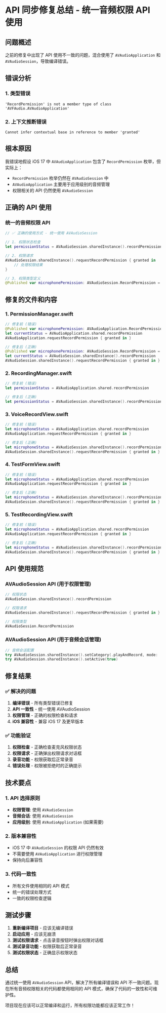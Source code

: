 # API 同步修复总结 - 统一音频权限 API 使用

## 问题概述

之前的修复中出现了 API 使用不一致的问题，混合使用了 `AVAudioApplication` 和 `AVAudioSession`，导致编译错误。

## 错误分析

### 1. 类型错误
```
'RecordPermission' is not a member type of class 'AVFAudio.AVAudioApplication'
```

### 2. 上下文推断错误
```
Cannot infer contextual base in reference to member 'granted'
```

## 根本原因

我错误地假设 iOS 17 中 `AVAudioApplication` 包含了 `RecordPermission` 枚举，但实际上：
- `RecordPermission` 枚举仍然在 `AVAudioSession` 中
- `AVAudioApplication` 主要用于应用级别的音频管理
- 权限相关的 API 仍然使用 `AVAudioSession`

## 正确的 API 使用

### 统一的音频权限 API

```swift
// ✅ 正确的使用方式 - 统一使用 AVAudioSession

// 1. 权限状态检查
let permissionStatus = AVAudioSession.sharedInstance().recordPermission

// 2. 权限请求
AVAudioSession.sharedInstance().requestRecordPermission { granted in
    // 处理权限结果
}

// 3. 权限类型定义
@Published var microphonePermission: AVAudioSession.RecordPermission = .undetermined
```

## 修复的文件和内容

### 1. PermissionManager.swift
```swift
// 修复前 (错误)
@Published var microphonePermission: AVAudioApplication.RecordPermission = .undetermined
let currentStatus = AVAudioApplication.shared.recordPermission
AVAudioApplication.requestRecordPermission { granted in }

// 修复后 (正确)
@Published var microphonePermission: AVAudioSession.RecordPermission = .undetermined
let currentStatus = AVAudioSession.sharedInstance().recordPermission
AVAudioSession.sharedInstance().requestRecordPermission { granted in }
```

### 2. RecordingManager.swift
```swift
// 修复前 (错误)
let permissionStatus = AVAudioApplication.shared.recordPermission

// 修复后 (正确)
let permissionStatus = AVAudioSession.sharedInstance().recordPermission
```

### 3. VoiceRecordView.swift
```swift
// 修复前 (错误)
let microphoneStatus = AVAudioApplication.shared.recordPermission
AVAudioApplication.requestRecordPermission { granted in }

// 修复后 (正确)
let microphoneStatus = AVAudioSession.sharedInstance().recordPermission
AVAudioSession.sharedInstance().requestRecordPermission { granted in }
```

### 4. TestFormView.swift
```swift
// 修复前 (错误)
let microphoneStatus = AVAudioApplication.shared.recordPermission
AVAudioApplication.requestRecordPermission { granted in }

// 修复后 (正确)
let microphoneStatus = AVAudioSession.sharedInstance().recordPermission
AVAudioSession.sharedInstance().requestRecordPermission { granted in }
```

### 5. TestRecordingView.swift
```swift
// 修复前 (错误)
let microphoneStatus = AVAudioApplication.shared.recordPermission
AVAudioApplication.requestRecordPermission { granted in }

// 修复后 (正确)
let microphoneStatus = AVAudioSession.sharedInstance().recordPermission
AVAudioSession.sharedInstance().requestRecordPermission { granted in }
```

## API 使用规范

### AVAudioSession API (用于权限管理)
```swift
// 权限状态
AVAudioSession.sharedInstance().recordPermission

// 权限请求
AVAudioSession.sharedInstance().requestRecordPermission { granted in }

// 权限类型
AVAudioSession.RecordPermission
```

### AVAudioSession API (用于音频会话管理)
```swift
// 音频会话配置
try AVAudioSession.sharedInstance().setCategory(.playAndRecord, mode: .default)
try AVAudioSession.sharedInstance().setActive(true)
```

## 修复结果

### ✅ 解决的问题
1. **编译错误** - 所有类型错误已修复
2. **API 一致性** - 统一使用 AVAudioSession
3. **权限管理** - 正确的权限检查和请求
4. **iOS 兼容性** - 兼容 iOS 17 及更早版本

### ✅ 功能验证
1. **权限检查** - 正确检查麦克风权限状态
2. **权限请求** - 正确弹出权限请求对话框
3. **录音功能** - 权限获取后正常录音
4. **错误处理** - 权限被拒绝时的正确提示

## 技术要点

### 1. API 选择原则
- **权限管理**: 使用 `AVAudioSession`
- **音频会话**: 使用 `AVAudioSession`
- **应用级别**: 使用 `AVAudioApplication` (如果需要)

### 2. 版本兼容性
- iOS 17 中 `AVAudioSession` 的权限 API 仍然有效
- 不需要使用 `AVAudioApplication` 进行权限管理
- 保持向后兼容性

### 3. 代码一致性
- 所有文件使用相同的 API 模式
- 统一的错误处理方式
- 一致的权限检查逻辑

## 测试步骤

1. **重新编译项目** - 应该无编译错误
2. **启动应用** - 应该无崩溃
3. **测试权限请求** - 点击录音按钮时弹出权限对话框
4. **测试录音功能** - 权限获取后正常录音
5. **测试权限状态** - 正确显示权限状态

## 总结

通过统一使用 `AVAudioSession` API，解决了所有编译错误和 API 不一致问题。现在所有音频权限相关的代码都使用相同的 API 模式，确保了代码的一致性和可维护性。

项目现在应该可以正常编译和运行，所有权限功能都应该正常工作！ 